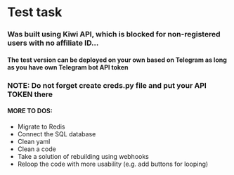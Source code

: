 # Test task 

### Was built using Kiwi API, which is blocked for non-registered users with no affiliate ID...

#### The test version can be deployed on your own based on Telegram as long as you have own Telegram bot API token

### NOTE: Do not forget create creds.py file and put your API TOKEN there

#### MORE TO DOS:
- Migrate to Redis
- Connect the SQL database
- Clean yaml
- Clean a code 
- Take a solution of rebuilding using webhooks
- Reloop the code with more usability (e.g. add buttons for looping)